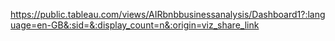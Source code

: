 https://public.tableau.com/views/AIRbnbbusinessanalysis/Dashboard1?:language=en-GB&:sid=&:display_count=n&:origin=viz_share_link 
